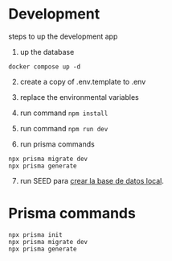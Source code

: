 # Development

steps to up the development app

1. up the database

```
docker compose up -d
```

2. create a copy of .env.template to .env

3. replace the environmental variables

4. run command `npm install`

5. run command `npm run dev`

6. run prisma commands

```
npx prisma migrate dev
npx prisma generate
```

7. run SEED para [crear la base de datos local](localhost:3000/api/seed).

# Prisma commands

```
npx prisma init
npx prisma migrate dev
npx prisma generate
```
